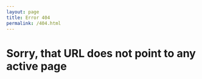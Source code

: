 ```yaml
---
layout: page
title: Error 404
permalink: /404.html
---
```


# Sorry, that URL does not point to any active page